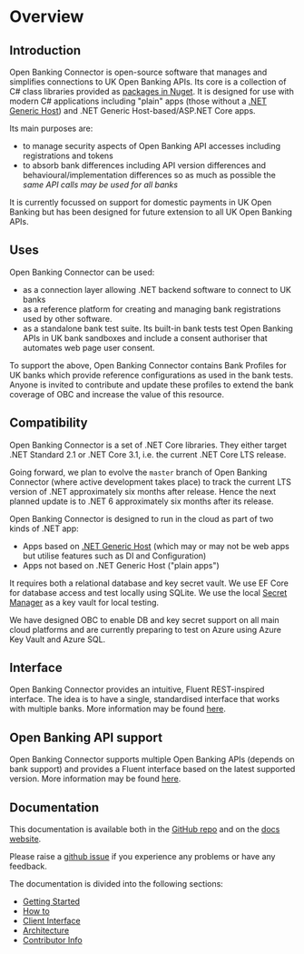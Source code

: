# Overview

## Introduction

Open Banking Connector is open-source software that manages and simplifies connections to UK Open Banking APIs. Its core is a collection of C# class libraries provided as [packages in Nuget](../get-started/README.md#select-a-nuget-package). It is designed for use with modern C# applications including "plain" apps (those without a [.NET Generic Host](https://docs.microsoft.com/en-us/dotnet/core/extensions/generic-host)) and .NET Generic Host-based/ASP.NET Core apps.

Its main purposes are:
- to manage security aspects of Open Banking API accesses including registrations and tokens
- to absorb bank differences including API version differences and behavioural/implementation differences so as much as possible the *same API calls may be used for all banks*

It is currently focussed on support for domestic payments in UK Open Banking but has been designed for future extension to all UK Open Banking APIs.

## Uses

Open Banking Connector can be used:

* as a connection layer allowing .NET backend software to connect to UK banks
* as a reference platform for creating and managing bank registrations used by other software.
* as a standalone bank test suite. Its built-in bank tests test Open Banking APIs in UK bank sandboxes and include a consent authoriser that automates web page user consent.

To support the above, Open Banking Connector contains Bank Profiles for UK banks which provide reference configurations as used in the bank tests. Anyone is invited to contribute and update these profiles to extend the bank coverage of OBC and increase the value of this resource.

## Compatibility

Open Banking Connector is a set of .NET Core libraries. They either target .NET Standard 2.1 or .NET Core 3.1, i.e. the current .NET Core LTS release.

Going forward, we plan to evolve the `master` branch of Open Banking Connector (where active development takes place) to track the current LTS version of .NET approximately six months after release. Hence the next planned update is to .NET 6 approximately six months after its release.

Open Banking Connector is designed to run in the cloud as part of two kinds of .NET app:
- Apps based on [.NET Generic Host](https://docs.microsoft.com/en-us/dotnet/core/extensions/generic-host) (which may or may not be web apps but utilise features such as DI and Configuration)
- Apps not based on .NET Generic Host ("plain apps")

It requires both a relational database and key secret vault. We use EF Core for database access and test locally using SQLite. We use the local [Secret Manager](https://docs.microsoft.com/en-us/aspnet/core/security/app-secrets?view=aspnetcore-5.0&tabs=windows) as a key vault for local testing.

We have designed OBC to enable DB and key secret support on all main cloud platforms and are currently preparing to test on Azure using Azure Key Vault and Azure SQL.
## Interface

Open Banking Connector provides an intuitive, Fluent REST-inspired interface. The idea is to have
a single, standardised interface that works with multiple banks. More information may be found [here](../interface/README.md).

## Open Banking API support

Open Banking Connector supports multiple Open Banking APIs (depends on bank support) and provides a Fluent interface based on the latest supported version. More information may be found [here](../supported-open-banking-apis.md).

## Documentation

This documentation is available both in the [GitHub repo](https://github.com/finlabsuk/open-banking-connector/tree/master/docs) and on the [docs website](https://docs.openbankingconnector.io/).

Please raise a [github issue](https://github.com/finlabsuk/open-banking-connector/issues) if you experience any problems or have any feedback.

The documentation is divided into the following sections:

- [Getting Started](../get-started/README.md)
- [How to](../how-to/set-up-software-statement-profiles.md)
- [Client Interface](../interface/README.md)
- [Architecture](../architecture/README.md)
- [Contributor Info](../contributor-info/README.md)




